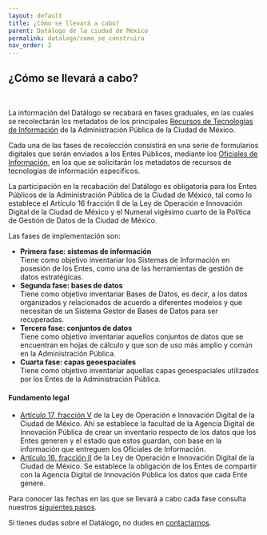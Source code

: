 ```yaml
---
layout: default
title: ¿Cómo se llevará a cabo?
parent: Datálogo de la ciudad de México
permalink: datalogo/como_se_construira
nav_order: 2
---
```


<h2>¿Cómo se llevará a cabo?</h2>
<br>

La información del Datálogo se recabará en fases graduales, en las cuales se recolectarán los metadatos de los principales <a target= _blank href="https://politicadedatos.cdmx.gob.mx//politicadedatos/cultura/glosario#rti">Recursos de Tecnologías de Información</a> de la Administración Pública de la Ciudad de México.

Cada una de las fases de recolección consistirá en una serie de formularios digitales que serán enviados a los Entes Públicos, mediante los <a target= _blank href="https://politicadedatos.cdmx.gob.mx//politicadedatos/sobre/comocumplir">Oficiales de Información</a>, en los que se solicitarán los metadatos de recursos de tecnologías de información específicos.

La participación en la recabación del Datálogo es obligatoria para los Entes Públicos de la Administración Pública de la Ciudad de México, tal como lo establece el Artículo 16 fracción II de la Ley de Operación e Innovación Digital de la Ciudad de México y el Numeral vigésimo cuarto de la Política de Gestión de Datos de la Ciudad de México.

Las fases de implementación son:

<ul>
  <li><b>Primera fase: sistemas de información</b></li>
  Tiene como objetivo inventariar los Sistemas de Información en posesión de los Entes, como una de las herramientas de gestión de datos estratégicas.
  <li><b>Segunda fase: bases de datos</b></li>
  Tiene como objetivo inventariar Bases de Datos, es decir, a los datos organizados y relacionados de acuerdo a diferentes modelos y que necesitan de un Sistema Gestor de Bases de Datos para ser recuperadas.
  <li><b>Tercera fase: conjuntos de datos</b></li>
  Tiene como objetivo inventariar aquellos conjuntos de datos que se encuentran en hojas de cálculo y que son de uso más amplio y común en la Administración Pública.
  <li><b>Cuarta fase: capas geoespaciales</b></li>
  Tiene como objetivo inventariar aquellas capas geoespaciales utilizados por los Entes de la Administración Pública.
</ul>


<h4><b>Fundamento legal</b></h4>

- <a target="_blank" href="https://politicadedatos.cdmx.gob.mx//politicadedatos/loid/#datalog">Artículo 17, fracción V</a> de la Ley de Operación e Innovación Digital de la Ciudad de México. Ahí se establece la facultad de la Agencia Digital de Innovación Pública de crear un inventario respecto de los datos que los Entes generen y el estado que estos guardan, con base en la información que entreguen los Oficiales de Información.
- <a target="_blank" href="https://politicadedatos.cdmx.gob.mx//politicadedatos/loid/#datalog-2">Artículo 16, fracción II</a>  de la Ley de Operación e Innovación Digital de la Ciudad de México. Se establece la obligación de los Entes de compartir con la Agencia Digital de Innovación Pública los datos que cada Ente genere.

Para conocer las fechas en las que se llevará a cabo cada fase consulta nuestros <a href="https://politicadedatos.cdmx.gob.mx//politicadedatos/siguientes_pasos/">siguientes pasos</a>.  

Si tienes dudas sobre el Datálogo, no dudes en <a href="https://politicadedatos.cdmx.gob.mx//politicadedatos/contact/">contactarnos</a>.
